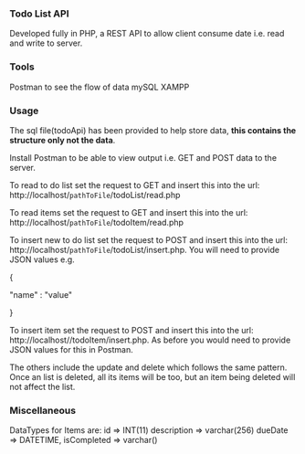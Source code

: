 ### Todo List API
Developed fully in PHP, a REST API to allow client consume date i.e. read and write to server.

### Tools
Postman to see the flow of data
mySQL
XAMPP

### Usage
The sql file(todoApi) has been provided to help store data, **this contains the structure only not the data**.

Install Postman to be able to view output i.e. GET and POST data to the server.

To read to do list set the request to GET and insert this into the url: http://localhost/`pathToFile`/todoList/read.php
  
To read items set the request to GET and insert this into the url: http://localhost/`pathToFile`/todoItem/read.php
  
To insert new to do list set the request to POST and insert this into the url: http://localhost/`pathToFile`/todoList/insert.php. You will need to provide JSON values e.g.

{
    
   "name" : "value"
    
}
  
To insert item set the request to POST and insert this into the url: http://localhost/<pathToFile>/todoItem/insert.php. As before you would need to provide JSON values for this in Postman.
  
The others include the update and delete which follows the same pattern. Once an list is deleted, all its items will be too, but an item being deleted will not affect the list.

### Miscellaneous

DataTypes for Items are:
id => INT(11)
description => varchar(256)
dueDate => DATETIME,
isCompleted => varchar()
